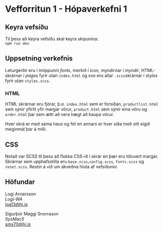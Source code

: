 # Vefforritun 1 - Hópaverkefni 1

## Keyra vefsíðu

Til þess að keyra vefsíðu skal keyra skipunina:  
`npm run dev`


## Uppsetning verkefnis

Leturgerðir eru í möppunni _fonts_, merkið í _icon_, myndirnar í _myndir_, HTML-skrárnar í _pages_ fyrir utan `index.html` og svo eru allar `.scss`skrárnar í _styles_ fyrir utan `styles.scss`.

### HTML

HTML skrárnar eru fjórar, þ.e. `index.html` sem er forsíðan, `productlist.html` sem sýnir yfirlit yfir margar vörur, `product.html` sem sýnir eina vöru og `order.html` þar sem ætti að vera hægt að kaupa vörur.

Hver skrá er með sama haus og fót en annars er hver síða með sitt eigið meginmál þar á milli.

## CSS

Notað var SCSS til þess að flokka CSS-ið í skrár en þær eru töluvert margar. Skrárnar sem upphafsstilla eru `base.scss`,`config.scss`, `fonts.scss` og `reset.scss`. Restin á við um ákveðna hluta af vefsíðunni. 


## Höfundar

Logi Arnarsson  
_Logi-WA_  
loa13@hi.is  
  
Sigurþór Maggi Snorrason  
_SysMac5_  
sms70@hi.is  
